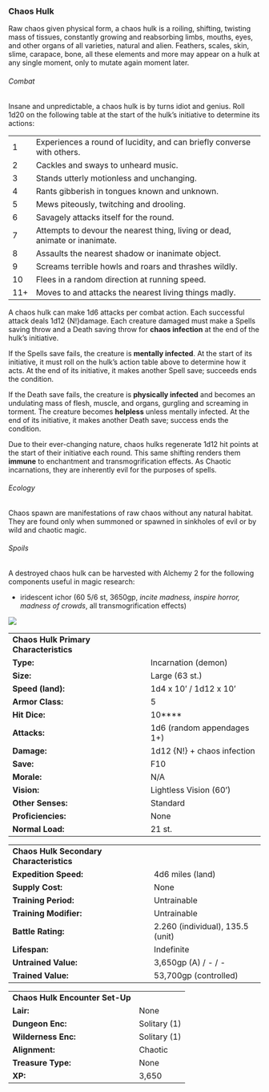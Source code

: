 ### Chaos Hulk

Raw chaos given physical form, a chaos hulk is a roiling, shifting, twisting mass of tissues, constantly growing and reabsorbing limbs, mouths, eyes, and other organs of all varieties, natural and alien. Feathers, scales, skin, slime, carapace, bone, all these elements and more may appear on a hulk at any single moment, only to mutate again moment later.

###### Combat

Insane and unpredictable, a chaos hulk is by turns idiot and genius. Roll 1d20 on the following table at the start of the hulk’s initiative to determine its actions:

|  |  |
| --- | --- |
| 1 | Experiences a round of lucidity, and can briefly converse with others. |
| 2 | Cackles and sways to unheard music. |
| 3 | Stands utterly motionless and unchanging. |
| 4 | Rants gibberish in tongues known and unknown. |
| 5 | Mews piteously, twitching and drooling. |
| 6 | Savagely attacks itself for the round. |
| 7 | Attempts to devour the nearest thing, living or dead, animate or inanimate. |
| 8 | Assaults the nearest shadow or inanimate object. |
| 9 | Screams terrible howls and roars and thrashes wildly. |
| 10 | Flees in a random direction at running speed. |
| 11+ | Moves to and attacks the nearest living things madly. |

A chaos hulk can make 1d6 attacks per combat action. Each successful attack deals 1d12 {N!}damage. Each creature damaged must make a Spells saving throw and a Death saving throw for **chaos infection** at the end of the hulk’s initiative.

If the Spells save fails, the creature is **mentally infected**. At the start of its initiative, it must roll on the hulk’s action table above to determine how it acts. At the end of its initiative, it makes another Spell save; succeeds ends the condition.

If the Death save fails, the creature is **physically infected** and becomes an undulating mass of flesh, muscle, and organs, gurgling and screaming in torment. The creature becomes **helpless** unless mentally infected. At the end of its initiative, it makes another Death save; success ends the condition.

Due to their ever-changing nature, chaos hulks regenerate 1d12 hit points at the start of their initiative each round. This same shifting renders them **immune** to enchantment and transmogrification effects. As Chaotic incarnations, they are inherently evil for the purposes of spells.

###### Ecology

Chaos spawn are manifestations of raw chaos without any natural habitat. They are found only when summoned or spawned in sinkholes of evil or by wild and chaotic magic.

###### Spoils

A destroyed chaos hulk can be harvested with Alchemy 2 for the following components useful in magic research:

* iridescent ichor (60 5/6 st, 3650gp, *incite madness, inspire horror, madness of crowds*, all transmogrification effects)

![](data:image/png;base64...)

|  |  |
| --- | --- |
| **Chaos Hulk Primary Characteristics** | |
| **Type:** | Incarnation (demon) |
| **Size:** | Large (63 st.) |
| **Speed (land):** | 1d4 x 10’ / 1d12 x 10’ |
| **Armor Class:** | 5 |
| **Hit Dice:** | 10\*\*\*\* |
| **Attacks:** | 1d6 (random appendages 1+) |
| **Damage:** | 1d12 {N!} + chaos infection |
| **Save:** | F10 |
| **Morale:** | N/A |
| **Vision:** | Lightless Vision (60’) |
| **Other Senses:** | Standard |
| **Proficiencies:** | None |
| **Normal Load:** | 21 st. |

|  |  |
| --- | --- |
| **Chaos Hulk Secondary Characteristics** | |
| **Expedition Speed:** | 4d6 miles (land) |
| **Supply Cost:** | None |
| **Training Period:** | Untrainable |
| **Training Modifier:** | Untrainable |
| **Battle Rating:** | 2.260 (individual), 135.5 (unit) |
| **Lifespan:** | Indefinite |
| **Untrained Value:** | 3,650gp (A) / - / - |
| **Trained Value:** | 53,700gp (controlled) |

|  |  |
| --- | --- |
| **Chaos Hulk Encounter Set-Up** | |
| **Lair:** | None |
| **Dungeon Enc:** | Solitary (1) |
| **Wilderness Enc:** | Solitary (1) |
| **Alignment:** | Chaotic |
| **Treasure Type:** | None |
| **XP:** | 3,650 |
